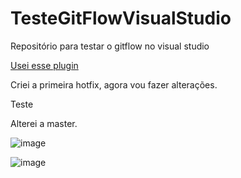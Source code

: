 # TesteGitFlowVisualStudio
Repositório para testar o gitflow no visual studio

[Usei esse plugin](https://marketplace.visualstudio.com/items?itemName=vs-publisher-57624.GitFlowforVisualStudio2022)


Criei a primeira hotfix, agora vou fazer alterações.

Teste

Alterei a master.


![image](https://github.com/andreza-fernandes/TesteGitFlowVisualStudio/assets/22781044/bbb39a6e-5506-4425-a8c0-94e429b3b8ac)


![image](https://github.com/andreza-fernandes/TesteGitFlowVisualStudio/assets/22781044/6e453ab2-63fd-4210-9edf-06c7847e374c)

